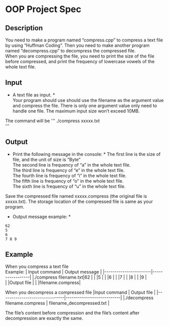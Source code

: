 # OOP Project Spec
## Description
You need to make a program named “compress.cpp” to compress a text file by using “Huffman Coding”. Then you need to make another program named “decompress.cpp” to decompress the compressed file.    
When you are compressing the file, you need to print the size of the file before compressed, and print the frequency of lowercase vowels of the whole text file.

## Input
* A text file as input. *  
Your program should use should use the filename as the argument value and compress the file. There is only one argument value only need to handle one file. The maximum input size won’t exceed 10MB.    
     
The command will be
'''
 ./compress xxxxx.txt    
'''

## Output
* Print the following message in the console: *
The first line is the size of file, and the unit of size is “Byte”    
The second line is frequency of “a” in the whole text file.     
The third line is frequency of “e” in the whole text file.     
The fourth line is frequency of “i” in the whole text file.      
The fifth line is frequency of “o” in the whole text file.     
The sixth line is frequency of “u” in the whole text file.       


Save the compressed file named xxxxx.compress (the original file is xxxxx.txt). The storage location of the compressed file is same as your program.     

* Output message example: *
```
62
5
6
7 8 9
```

## Example
When you compress a text file     
Example:
| Input command         | Output message  |
|-----------------------|-----------------|
|./compress filename.txt|62               |
|                       |5                |
|                       |6                |
|                       |7                |
|                       |8                |
|                       |9                |  
|                       |Output file      |
|                       |filename.compress|
        
When you decompress a compressed file
|Input command                  | Output file               |
|-------------------------------|---------------------------|
|./decompress filename.compress | filename_decompressed.txt |
     
The file’s content before compression and the file’s content after decompression are exactly the same.

